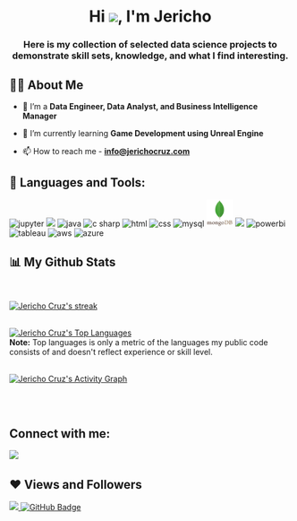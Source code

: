<h1 align="center">Hi <img src="https://raw.githubusercontent.com/MartinHeinz/MartinHeinz/master/wave.gif" width="25">, I'm Jericho</h1>
<h3 align="center">Here is my collection of selected data science projects to demonstrate skill sets, knowledge, and what I find interesting.</h3>


## 🙋‍♂️ About Me

- 🔭 I’m a **Data Engineer, Data Analyst, and Business Intelligence Manager**

- 🌱 I’m currently learning **Game Development using Unreal Engine**

- 📫 How to reach me -  **info@jerichocruz.com**

## 🚀 Languages and Tools:

<p align="left"> 
    <img src="https://img.icons8.com/fluency/344/jupyter.png" alt="jupyter" width="48" height="48"/>
    <img src="https://img.icons8.com/color/48/000000/python.png"/>
    <img src="https://cdn4.iconfinder.com/data/icons/logos-and-brands/512/181_Java_logo_logos-512.png" alt="java" width="48" height="48" />
    <img src="https://camo.githubusercontent.com/8d56e87edf99e89bfc457cd62462e0b7aae19e6b197b1df5c542d474d8d76f81/68747470733a2f2f646576656c6f7065722e6665646f726170726f6a6563742e6f72672f7374617469632f6c6f676f2f6373686172702e706e67" alt="c sharp" width="48" height="48">
    <img src="https://www.freepnglogos.com/uploads/html5-logo-png/html5-logo-html-logo-0.png" alt="html" width="48" height="48" />
    <img src="https://cdn4.iconfinder.com/data/icons/social-media-logos-6/512/121-css3-512.png" alt="css" width="48" height="48" />
    <img src="https://cdn1.iconfinder.com/data/icons/hawcons/32/700048-icon-89-document-file-sql-512.png" alt="mysql" width="48" height="48" />
    <img src="https://raw.githubusercontent.com/devicons/devicon/master/icons/mongodb/mongodb-original-wordmark.svg" alt="mongodb" width="48" height="48"/>  
    <img src="https://img.icons8.com/color/48/000000/git.png"/>
    <img src="https://img.icons8.com/color/344/power-bi.png" alt="powerbi" width="48" height="48"/>
    <img src="https://img.icons8.com/color/344/tableau-software.png" alt="tableau" width="48" height="48"/>
    <img src="https://img.icons8.com/color/344/amazon-web-services.png" alt="aws" width="48" height="48"/>
    <img src="https://img.icons8.com/color/344/azure-1.png" alt="azure" width="48" height="48"/>
</p>

## 📊 My Github Stats

  <br/>
<p align="left">
    <a href="https://github.com/JerichoCruz/github-readme-streak-stats">
        <img title="🔥 Get streak stats for your profile at git.io/streak-stats" alt="Jericho Cruz's streak" src="https://github-readme-streak-stats.herokuapp.com/?user=JerichoCruz&theme=black-ice&hide_border=true&stroke=0000&background=060A0CD0"/>
    </a>
</p>

  <br/>
    <!-- <a href="https://github.com/JerichoCruz/github-readme-stats"><img alt="Jericho Cruz's Github Stats" src="https://github-readme-stats.vercel.app/api?username=JerichoCruz&show_icons=true&count_private=true&theme=react&hide_border=true&bg_color=0D1117" /></a> -->
  <a href="https://github.com/JerichoCruz/github-readme-stats"><img alt="Jericho Cruz's Top Languages" src="https://github-readme-stats.vercel.app/api/top-langs/?username=JerichoCruz&langs_count=8&count_private=true&layout=compact&theme=react&hide_border=true&bg_color=0D1117" /></a>
  <br/>
  <b>Note:</b> Top languages is only a metric of the languages my public code consists of and doesn't reflect experience or skill level.


<br/>
<br/>

<a href="https://github.com/JerichoCruz/github-readme-activity-graph"><img alt="Jericho Cruz's Activity Graph" src="https://activity-graph.herokuapp.com/graph?username=JerichoCruz&bg_color=0D1117&color=5BCDEC&line=5BCDEC&point=FFFFFF&hide_border=true" /></a>

<br/>
<br/>

## Connect with me:
<p align="left">

<a href = "https://www.linkedin.com/in/JerichoCruz"><img src="https://img.icons8.com/fluent/48/000000/linkedin.png"/></a>

</p>

## ❤ Views and Followers
<a href="https://github.com/JerichoCruz/github-profile-views-counter">
    <img src="https://komarev.com/ghpvc/?username=JerichoCruz">
</a>
<a href="https://github.com/JerichoCruz?tab=followers"><img src="https://img.shields.io/github/followers/JerichoCruz?label=Followers&style=social" alt="GitHub Badge"></a>
